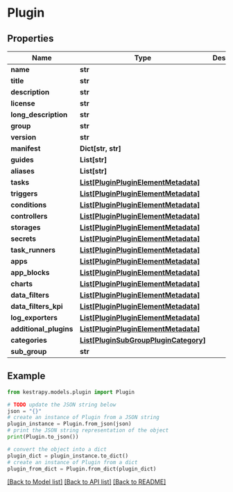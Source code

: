 # Plugin


## Properties

Name | Type | Description | Notes
------------ | ------------- | ------------- | -------------
**name** | **str** |  | [optional] 
**title** | **str** |  | [optional] 
**description** | **str** |  | [optional] 
**license** | **str** |  | [optional] 
**long_description** | **str** |  | [optional] 
**group** | **str** |  | [optional] 
**version** | **str** |  | [optional] 
**manifest** | **Dict[str, str]** |  | [optional] 
**guides** | **List[str]** |  | [optional] 
**aliases** | **List[str]** |  | [optional] 
**tasks** | [**List[PluginPluginElementMetadata]**](PluginPluginElementMetadata.md) |  | [optional] 
**triggers** | [**List[PluginPluginElementMetadata]**](PluginPluginElementMetadata.md) |  | [optional] 
**conditions** | [**List[PluginPluginElementMetadata]**](PluginPluginElementMetadata.md) |  | [optional] 
**controllers** | [**List[PluginPluginElementMetadata]**](PluginPluginElementMetadata.md) |  | [optional] 
**storages** | [**List[PluginPluginElementMetadata]**](PluginPluginElementMetadata.md) |  | [optional] 
**secrets** | [**List[PluginPluginElementMetadata]**](PluginPluginElementMetadata.md) |  | [optional] 
**task_runners** | [**List[PluginPluginElementMetadata]**](PluginPluginElementMetadata.md) |  | [optional] 
**apps** | [**List[PluginPluginElementMetadata]**](PluginPluginElementMetadata.md) |  | [optional] 
**app_blocks** | [**List[PluginPluginElementMetadata]**](PluginPluginElementMetadata.md) |  | [optional] 
**charts** | [**List[PluginPluginElementMetadata]**](PluginPluginElementMetadata.md) |  | [optional] 
**data_filters** | [**List[PluginPluginElementMetadata]**](PluginPluginElementMetadata.md) |  | [optional] 
**data_filters_kpi** | [**List[PluginPluginElementMetadata]**](PluginPluginElementMetadata.md) |  | [optional] 
**log_exporters** | [**List[PluginPluginElementMetadata]**](PluginPluginElementMetadata.md) |  | [optional] 
**additional_plugins** | [**List[PluginPluginElementMetadata]**](PluginPluginElementMetadata.md) |  | [optional] 
**categories** | [**List[PluginSubGroupPluginCategory]**](PluginSubGroupPluginCategory.md) |  | [optional] 
**sub_group** | **str** |  | [optional] 

## Example

```python
from kestrapy.models.plugin import Plugin

# TODO update the JSON string below
json = "{}"
# create an instance of Plugin from a JSON string
plugin_instance = Plugin.from_json(json)
# print the JSON string representation of the object
print(Plugin.to_json())

# convert the object into a dict
plugin_dict = plugin_instance.to_dict()
# create an instance of Plugin from a dict
plugin_from_dict = Plugin.from_dict(plugin_dict)
```
[[Back to Model list]](../README.md#documentation-for-models) [[Back to API list]](../README.md#documentation-for-api-endpoints) [[Back to README]](../README.md)


